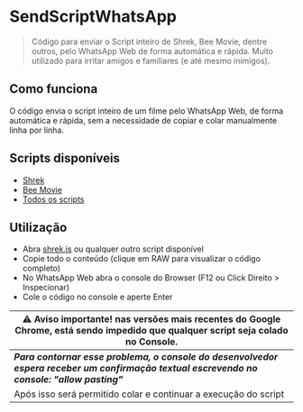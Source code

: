 # SendScriptWhatsApp

> Código para enviar o Script inteiro de Shrek, Bee Movie, dentre outros, pelo WhatsApp Web de forma automática e rápida.
Muito utilizado para irritar amigos e familiares (e até mesmo inimigos).

## Como funciona

O código envia o script inteiro de um filme pelo WhatsApp Web, de forma automática e rápida, sem a necessidade de copiar e colar manualmente linha por linha.

## Scripts disponíveis

- [Shrek](https://github.com/sneycampos/SendScriptWhatsApp/blob/main/shrek.js)
- [Bee Movie](https://github.com/sneycampos/SendScriptWhatsApp/blob/main/bee.js)
- [Todos os scripts](https://github.com/sneycampos/SendScriptWhatsApp)

## Utilização

- Abra [shrek.js](https://github.com/sneycampos/SendScriptWhatsApp/blob/main/shrek.js) ou qualquer outro script disponível
- Copie todo o conteúdo (clique em RAW para visualizar o código completo)
- No WhatsApp Web abra o console do Browser (F12 ou Click Direito > Inspecionar)
- Cole o código no console e aperte Enter

| ⚠️ Aviso importante! nas versões mais recentes do Google Chrome, está sendo impedido que qualquer script seja colado no Console.            |
|---------------------------------------------------------------------------------------------------------------------------------------------|
| ***Para contornar esse problema, o console do desenvolvedor espera receber um confirmação textual escrevendo no console: "allow pasting"*** | 
| Após isso será permitido colar e continuar a execução do script                                                                             |
